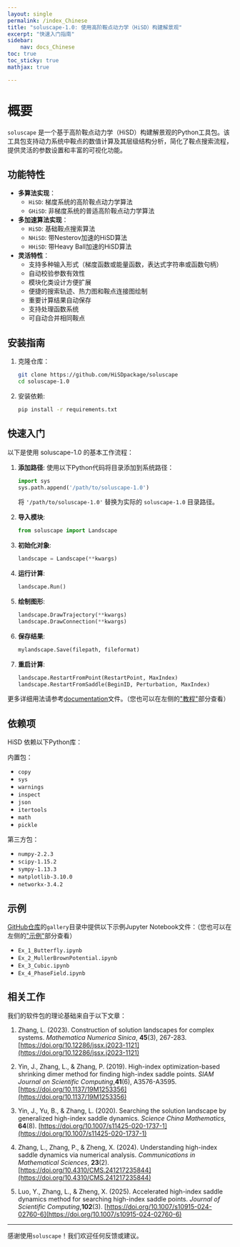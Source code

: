```yaml
---
layout: single
permalink: /index_Chinese
title: "soluscape-1.0: 使用高阶鞍点动力学（HiSD）构建解景观"
excerpt: "快速入门指南"
sidebar:
    nav: docs_Chinese
toc: true
toc_sticky: true
mathjax: true

---
```

# 概要

`soluscape` 是一个基于高阶鞍点动力学（HiSD）构建解景观的Python工具包。该工具包支持动力系统中鞍点的数值计算及其层级结构分析，简化了鞍点搜索流程，提供灵活的参数设置和丰富的可视化功能。

## 功能特性

- **多算法实现**：
  - `HiSD`: 梯度系统的高阶鞍点动力学算法
  - `GHiSD`: 非梯度系统的普适高阶鞍点动力学算法
- **多加速算法实现**：
  - `HiSD`: 基础鞍点搜索算法
  - `NHiSD`: 带Nesterov加速的HiSD算法
  - `HHiSD`: 带Heavy Ball加速的HiSD算法
- **灵活特性**：
  - 支持多种输入形式（梯度函数或能量函数，表达式字符串或函数句柄）
  - 自动校验参数有效性
  - 模块化类设计方便扩展
  - 便捷的搜索轨迹、热力图和鞍点连接图绘制
  - 重要计算结果自动保存
  - 支持处理函数系统
  - 可自动合并相同鞍点

## 安装指南

1. 克隆仓库：
   ```bash
   git clone https://github.com/HiSDpackage/soluscape
   cd soluscape-1.0

2. 安装依赖:
   ```bash
   pip install -r requirements.txt
   ```

## 快速入门

以下是使用 soluscape-1.0 的基本工作流程：

1. **添加路径**:
   使用以下Python代码将目录添加到系统路径：

   ```python
   import sys
   sys.path.append('/path/to/soluscape-1.0')
   ```

   将  `'/path/to/soluscape-1.0'` 替换为实际的 `soluscape-1.0` 目录路径。

2. **导入模块**:
   ```python
   from soluscape import Landscape
   ```

3. **初始化对象**:
   ```python
   landscape = Landscape(**kwargs)
   ```

4. **运行计算**:
   ```python
   landscape.Run()
   ```

5. **绘制图形**:
   ```python
   landscape.DrawTrajectory(**kwargs)
   landscape.DrawConnection(**kwargs)
   ```

6. **保存结果**:
   ```python
   mylandscape.Save(filepath, fileformat)
   ```

7. **重启计算**:
   ```python
   landscape.RestartFromPoint(RestartPoint, MaxIndex)
   landscape.RestartFromSaddle(BeginID, Perturbation, MaxIndex)
   ```

更多详细用法请参考[documentation](https://github.com/HiSDpackage/soluscape/blob/main/doc/Documentation.pdf)文件。（您也可以在左侧的["教程"](https://hisdpackage.github.io/soluscape/Tutorial/Tutorial_overview)部分查看）

## 依赖项

HiSD 依赖以下Python库：

内置包：
- `copy`
- `sys`
- `warnings`
- `inspect`
- `json`
- `itertools`
- `math`
- `pickle`

第三方包：
- `numpy-2.2.3`
- `scipy-1.15.2`
- `sympy-1.13.3`
- `matplotlib-3.10.0`
- `networkx-3.4.2`

## 示例

[GitHub仓库](https://github.com/HiSDpackage/soluscape)的`gallery`目录中提供以下示例Jupyter Notebook文件：（您也可以在左侧的["示例"](https://hisdpackage.github.io/soluscape/Examples/Examples_overview)部分查看）

- `Ex_1_Butterfly.ipynb`
- `Ex_2_MullerBrownPotential.ipynb`
- `Ex_3_Cubic.ipynb`
- `Ex_4_PhaseField.ipynb`


## 相关工作

我们的软件包的理论基础来自于以下文章：

1. Zhang, L. (2023). Construction of solution landscapes for complex systems. _Mathematica Numerica Sinica_, ​**45**(3), 267-283. [https://doi.org/10.12286/jssx.j2023-1121](https://doi.org/10.12286/jssx.j2023-1121)

2. Yin, J., Zhang, L., & Zhang, P. (2019). High-index optimization-based shrinking dimer method for finding high-index saddle points. _SIAM Journal on Scientific Computing_, ​**41**(6), A3576-A3595. [https://doi.org/10.1137/19M1253356](https://doi.org/10.1137/19M1253356)

3. Yin, J., Yu, B., & Zhang, L. (2020). Searching the solution landscape by generalized high-index saddle dynamics. _Science China Mathematics_, ​**64**(8). [https://doi.org/10.1007/s11425-020-1737-1](https://doi.org/10.1007/s11425-020-1737-1)

4. Zhang, L., Zhang, P., & Zheng, X. (2024). Understanding high-index saddle dynamics via numerical analysis. _Communications in Mathematical Sciences_, ​**23**(2). [https://doi.org/10.4310/CMS.241217235844](https://doi.org/10.4310/CMS.241217235844)

5. Luo, Y., Zhang, L., & Zheng, X. (2025). Accelerated high-index saddle dynamics method for searching high-index saddle points. _Journal of Scientific Computing_, ​**102**(3). [https://doi.org/10.1007/s10915-024-02760-6](https://doi.org/10.1007/s10915-024-02760-6)
---

感谢使用`soluscape`！我们欢迎任何反馈或建议。

